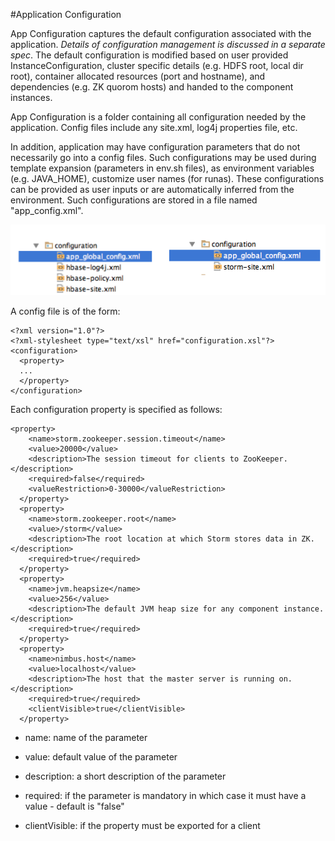 <!---
  Licensed under the Apache License, Version 2.0 (the "License");
  you may not use this file except in compliance with the License.
  You may obtain a copy of the License at
  
   http://www.apache.org/licenses/LICENSE-2.0
  
  Unless required by applicable law or agreed to in writing, software
  distributed under the License is distributed on an "AS IS" BASIS,
  WITHOUT WARRANTIES OR CONDITIONS OF ANY KIND, either express or implied.
  See the License for the specific language governing permissions and
  limitations under the License. See accompanying LICENSE file.
-->

#Application Configuration

App Configuration captures the default configuration associated with the application. *Details of configuration management is discussed in a separate spec*. The default configuration is modified based on user provided InstanceConfiguration, cluster specific details (e.g. HDFS root, local dir root), container allocated resources (port and hostname), and dependencies (e.g. ZK quorom hosts) and handed to the component instances.

App Configuration is a folder containing all configuration needed by the application. Config files include any site.xml, log4j properties file, etc. 

In addition, application may have configuration parameters that do not necessarily go into a config files. Such configurations may be used during template expansion (parameters in env.sh files), as environment variables (e.g. JAVA_HOME), customize user names (for runas). These configurations can be provided as user inputs or are automatically inferred from the environment. Such configurations are stored in a file named "app_config.xml".

![Image](../images/app_config_folders_01.png?raw=true)

A config file is of the form:

```
<?xml version="1.0"?>
<?xml-stylesheet type="text/xsl" href="configuration.xsl"?>
<configuration>
  <property>
  ...
  </property>
</configuration>
```


Each configuration property is specified as follows:

```
<property>
    <name>storm.zookeeper.session.timeout</name>
    <value>20000</value>
    <description>The session timeout for clients to ZooKeeper.</description>
    <required>false</required>
    <valueRestriction>0-30000</valueRestriction>
  </property>
  <property>
    <name>storm.zookeeper.root</name>
    <value>/storm</value>
    <description>The root location at which Storm stores data in ZK.</description>
    <required>true</required>
  </property>
  <property>
    <name>jvm.heapsize</name>
    <value>256</value>
    <description>The default JVM heap size for any component instance.</description>
    <required>true</required>
  </property>
  <property>
    <name>nimbus.host</name>
    <value>localhost</value>
    <description>The host that the master server is running on.</description>
    <required>true</required>
    <clientVisible>true</clientVisible>
  </property>
  ```


* name: name of the parameter

* value: default value of the parameter

* description: a short description of the parameter

* required: if the parameter is mandatory in which case it must have a value - default is "false"

* clientVisible: if the property must be exported for a client

